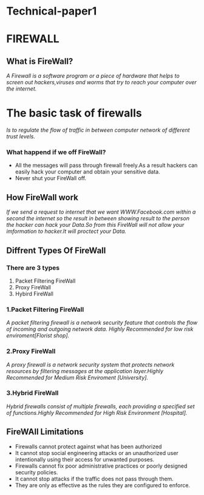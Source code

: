 # Technical-paper1

# FIREWALL
## What is FireWall?
*A Firewall is a software program or a piece of hardware that helps to screen out 
      hackers,viruses and worms that try to reach your computer over the internet.*
# The basic task of firewalls
 *Is to regulate the flow of traffic in between computer network of different trust levels.*
 ### What happend if we off FireWall?
 - All the messages will pass through firewall freely.As a result hackers can easily hack your
        computer and obtain your sensitive data.
 - Never shut your FireWall off.
## How FireWall work
*If we send a request to internet that we want WWW.Facebook.com within a second the internet so the result in between 
    showing result to the person the hacker can hack your Data.So from this FireWall will not allow your imformation to
    hacker.It will proctect your Data.*
## Diffrent Types Of FireWall
### There are 3 types
1. Packet Filtering FireWall
2. Proxy FireWall
3. Hybird FireWall
### 1.Packet Filtering FireWall
*A packet filtering firewall is a network security feature that controls the flow of incoming and outgoing network data.
Highly Recommended for low risk enviroment[Florist shop].*
### 2.Proxy FireWall
*A proxy firewall is a network security system that protects network resources by filtering messages 
at the application layer.Highly Recommended for Medium Risk Enviroment [University].*
### 3.Hybrid FireWall
*Hybrid firewalls consist of multiple firewalls, each providing a specified set of functions.Highly Recommended for High Risk Environment [Hospital].*
## FireWAll Limitations
- Firewalls cannot protect against what has been authorized
- It cannot stop social engineering attacks or an unauthorized user intentionally using their access for unwanted purposes.
- Firewalls cannot fix poor administrative practices or poorly designed security policies.
- It cannot stop attacks if the traffic does not pass through them.
- They are only as effective as the rules they are configured to enforce.


 
          
